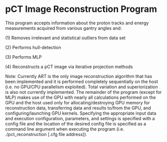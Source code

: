 pCT Image Reconstruction Program
=========================================================================
This program accepts information about the proton tracks and energy measurements acquired from various gantry angles and:

(1) Removes irrelevant and statistical outliers from data set

(2) Performs hull-detection

(3) Performs MLP

(4) Reconstructs a pCT image via iterative projection methods


Note: Currently ART is the only image reconstruction algorithm that has been implemented and it is performed completely sequentially on the host (i.e. no GPU/CPU parallelism exploited).  Total variation and superiorization is also not currently implemented.  The remainder of the program (except for MLP) makes use of the GPU with nearly all calculations performed on the GPU and the host used only for allocating/destroying GPU memory for reconstruction data, transferring data and results to/from the GPU, and configuring/launching GPU kernels.  Specifying the appropriate input data and execution configuration, parameters, and settings is specified with a config file and the location of the desired config file is specified as a command line argument when executing the program (i.e. ./pct_reconstruction [.cfg file address]).
